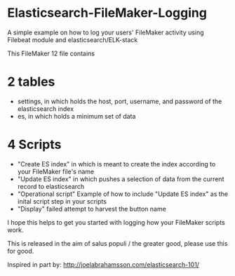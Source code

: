 # Elasticsearch-FileMaker-Logging
A simple example on how to log your users' FileMaker activity using Filebeat module and elasticsearch/ELK-stack

This FileMaker 12 file contains

2 tables
========
* settings, in which holds the host, port, username, and password of the elasticsearch index
* es, in which holds a minimum set of data

4 Scripts
=========
* "Create ES index" in which is meant to create the index according to your FileMaker file's name
* "Update ES index" in which pushes a selection of data from the current record to elasticsearch
* "Operational script" Example of how to include "Update ES index" as the inital script step in your scripts
* "Display" failed attempt to harvest the button name

I hope this helps to get you started with logging how your FileMaker scripts work.

This is released in the aim of salus populi / the greater good, please use this for good.

Inspired in part by: http://joelabrahamsson.com/elasticsearch-101/
